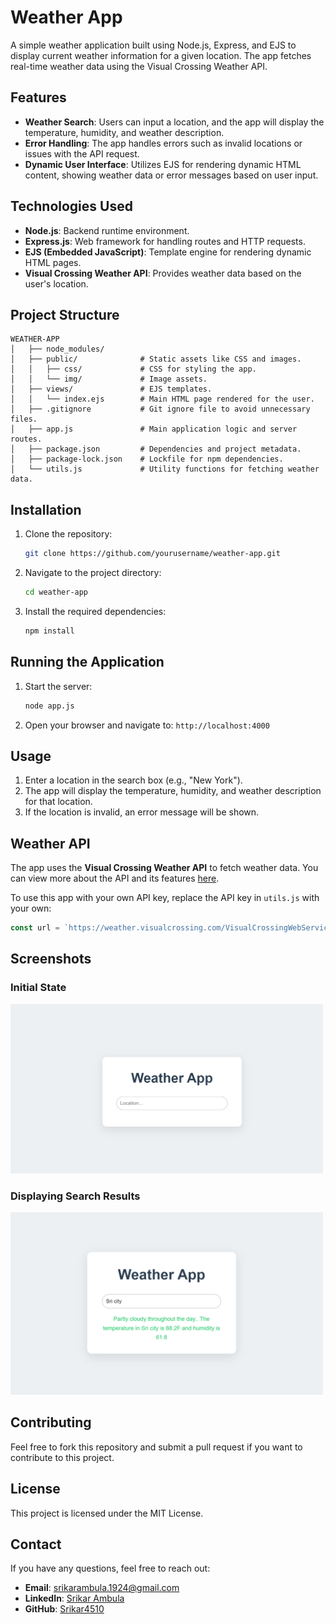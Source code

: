 
# Weather App

A simple weather application built using Node.js, Express, and EJS to display current weather information for a given location. The app fetches real-time weather data using the Visual Crossing Weather API.

## Features

- **Weather Search**: Users can input a location, and the app will display the temperature, humidity, and weather description.
- **Error Handling**: The app handles errors such as invalid locations or issues with the API request.
- **Dynamic User Interface**: Utilizes EJS for rendering dynamic HTML content, showing weather data or error messages based on user input.
  
## Technologies Used

- **Node.js**: Backend runtime environment.
- **Express.js**: Web framework for handling routes and HTTP requests.
- **EJS (Embedded JavaScript)**: Template engine for rendering dynamic HTML pages.
- **Visual Crossing Weather API**: Provides weather data based on the user's location.
  
## Project Structure

```
WEATHER-APP
│   ├── node_modules/
│   ├── public/              # Static assets like CSS and images.
│   │   ├── css/             # CSS for styling the app.
│   │   └── img/             # Image assets.
│   ├── views/               # EJS templates.
│   │   └── index.ejs        # Main HTML page rendered for the user.
│   ├── .gitignore           # Git ignore file to avoid unnecessary files.
│   ├── app.js               # Main application logic and server routes.
│   ├── package.json         # Dependencies and project metadata.
│   ├── package-lock.json    # Lockfile for npm dependencies.
│   └── utils.js             # Utility functions for fetching weather data.
```

## Installation

1. Clone the repository:
   ```bash
   git clone https://github.com/yourusername/weather-app.git
   ```

2. Navigate to the project directory:
   ```bash
   cd weather-app
   ```

3. Install the required dependencies:
   ```bash
   npm install
   ```

## Running the Application

1. Start the server:
   ```bash
   node app.js
   ```

2. Open your browser and navigate to:
   `http://localhost:4000`

## Usage

1. Enter a location in the search box (e.g., "New York").
2. The app will display the temperature, humidity, and weather description for that location.
3. If the location is invalid, an error message will be shown.

## Weather API

The app uses the **Visual Crossing Weather API** to fetch weather data. You can view more about the API and its features [here](https://www.visualcrossing.com/).

To use this app with your own API key, replace the API key in `utils.js` with your own:
```javascript
const url = `https://weather.visualcrossing.com/VisualCrossingWebServices/rest/services/timeline/${location}?key=YOUR_API_KEY`;
```
## Screenshots

### Initial State
<img src="image.png" alt="Initial State" width="500"/>

### Displaying Search Results
<img src="image-1.png" alt="Initial State" width="500"/>


## Contributing

Feel free to fork this repository and submit a pull request if you want to contribute to this project.

## License

This project is licensed under the MIT License.

## Contact

If you have any questions, feel free to reach out:

- **Email**: [srikarambula.1924@gmail.com](mailto:srikarambula.1924@gmail.com)
- **LinkedIn**: [Srikar Ambula](https://www.linkedin.com/in/srikar-ambula-66a647277/)
- **GitHub**: [Srikar4510](https://github.com/Srikar4510)

